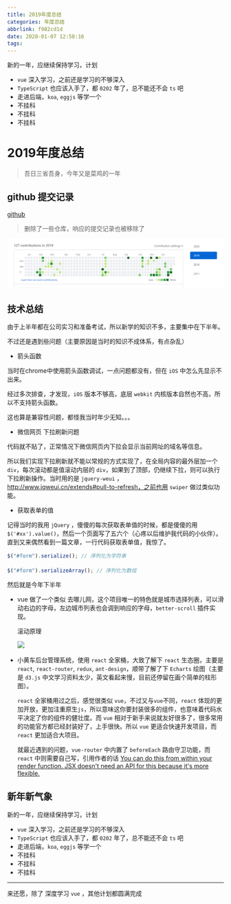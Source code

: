 ```yaml
---
title: 2019年度总结
categories: 年度总结
abbrlink: f982cd1d
date: 2020-01-07 12:58:16
tags:
---
```




新的一年，应继续保持学习，计划

- `vue` 深入学习，之前还是学习的不够深入
- `TypeScript` 也应该入手了，都 `0202` 年了，总不能还不会 `ts` 吧
- 走进后端，`koa`, `eggjs` 等学一个
- 不挂科
- 不挂科
- 不挂科

<!-- more -->

# 2019年度总结

> 吾日三省吾身，今年又是菜鸡的一年

## github 提交记录

[github](https://github.com/popring?tab=overview&from=2019-12-01&to=2019-12-31)

> 删除了一些仓库，响应的提交记录也被移除了

![](https://raw.githubusercontent.com/popring/assets-repo/master/img/20200107130123.png)



## 技术总结

由于上半年都在公司实习和准备考试，所以新学的知识不多，主要集中在下半年。

不过还是遇到些问题（主要原因是当时的知识不成体系，有点杂乱）



- 箭头函数

当时在chrome中使用箭头函数调试，一点问题都没有，但在 `iOS` 中怎么先显示不出来。

经过多次排查，才发现，`iOS` 版本不够高，底层 `webkit` 内核版本自然也不高，所以不支持箭头函数。

这也算是兼容性问题，都怪我当时年少无知。。。



- 微信网页 下拉刷新问题

代码就不贴了，正常情况下微信网页内下拉会显示当前网址的域名等信息。

所以我们实现下拉刷新就不能以常规的方式实现了，在全局内容的最外层加一个 `div`，每次滚动都是值滚动内层的 `div`，如果到了顶部，仍继续下拉，则可以执行下拉刷新操作。当时用的是 `jquery-weui` ，http://www.jqweui.cn/extends#pull-to-refresh，之前也用 `swiper` 做过类似功能。



- 获取表单的值

记得当时的我用 `jQuery` ，傻傻的每次获取表单值的时候，都是傻傻的用 `$('#xx').value()`，然后一个页面写了五六个（心疼以后维护我代码的小伙伴）。直到又来偶然看到一篇文章，一行代码获取表单值，我惊了。

```js
$("#form").serialize(); // 序列化为字符串

$("#form").serializeArray(); // 序列化为数组
```



然后就是今年下半年

- vue 做了一个类似 去哪儿网，这个项目唯一的特色就是城市选择列表，可以滑动右边的字母，左边城市列表也会调到响应的字母，`better-scroll` 插件实现。

  滚动原理

  ![](http://static.galileo.xiaojukeji.com/static/tms/shield/scroll-4.png)

- 小黄车后台管理系统，使用 `react` 全家桶，大致了解下 `react` 生态圈，主要是`react`, `react-router`, `redux`, `ant-design`，顺带了解了下 `Echarts` 绘图（主要是 `d3.js` 中文学习资料太少，英文看起来慢，目前还停留在画个简单的柱形图）。

  `react` 全家桶用过之后，感觉很类似 `vue`，不过又与`vue`不同，`react` 体现的更加开放，更加注重原生`js`，所以意味这你要封装很多的组件，也意味着代码水平决定了你的组件的健壮度。而 `vue` 相对于新手来说就友好很多了，很多常用的功能官方都已经封装好了，上手很快。所以 `vue` 更适合快速开发项目，而 `react` 更加适合大项目。

  就最近遇到的问题，`vue-router` 中内置了 `beforeEach` 路由守卫功能，而 `react` 中则需要自己写，引用作者的话 [You can do this from within your render function. JSX doesn't need an API for this because it's more flexible.](https://github.com/ReactTraining/react-router/issues/4962#issuecomment-355572622) 



## 新年新气象

新的一年，应继续保持学习，计划

- `vue` 深入学习，之前还是学习的不够深入
- `TypeScript` 也应该入手了，都 `0202` 年了，总不能还不会 `ts` 吧
- 走进后端，`koa`, `eggjs` 等学一个
- 不挂科
- 不挂科
- 不挂科



---

来还愿，除了 深度学习 `vue` ，其他计划都圆满完成





